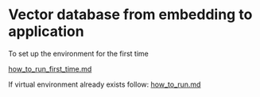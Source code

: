 # Vector database from embedding to application

To set up the environment for the first time

[how_to_run_first_time.md](how_to_run_first_time.md)

If virtual environment already exists follow: [how_to_run.md](how_to_run.md)
